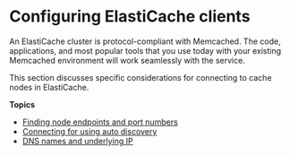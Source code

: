 # Configuring ElastiCache clients<a name="ClientConfig"></a>

An ElastiCache cluster is protocol\-compliant with Memcached\. The code, applications, and most popular tools that you use today with your existing Memcached environment will work seamlessly with the service\.

This section discusses specific considerations for connecting to cache nodes in ElastiCache\.

**Topics**
+ [Finding node endpoints and port numbers](ClientConfig.FindingEndpointsAndPorts.md)
+ [Connecting for using auto discovery](ClientConfig.AutoDiscovery.md)
+ [DNS names and underlying IP](ClientConfig.DNS.md)